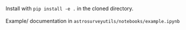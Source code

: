 Install with  `pip install -e .` in the cloned directory. 
<br>
<br>
Example/ documentation in `astrosurveyutils/notebooks/example.ipynb `
